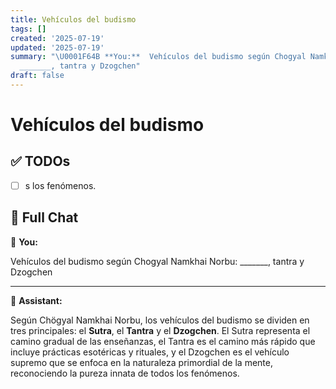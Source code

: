 ```yaml
---
title: Vehículos del budismo
tags: []
created: '2025-07-19'
updated: '2025-07-19'
summary: "\U0001F64B **You:**  Vehículos del budismo según Chogyal Namkhai Norbu:
  _______, tantra y Dzogchen"
draft: false
---
```


# Vehículos del budismo

## ✅ TODOs
- [ ] s los fenómenos.

## 🧠 Full Chat

🙋 **You:**

Vehículos del budismo según Chogyal Namkhai Norbu: _______, tantra y Dzogchen

---

🤖 **Assistant:**

Según Chögyal Namkhai Norbu, los vehículos del budismo se dividen en tres principales: el **Sutra**, el **Tantra** y el **Dzogchen**. El Sutra representa el camino gradual de las enseñanzas, el Tantra es el camino más rápido que incluye prácticas esotéricas y rituales, y el Dzogchen es el vehículo supremo que se enfoca en la naturaleza primordial de la mente, reconociendo la pureza innata de todos los fenómenos.